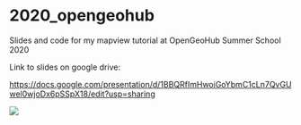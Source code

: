 # 2020_opengeohub

Slides and code for my mapview tutorial at OpenGeoHub Summer School 2020

Link to slides on google drive:

https://docs.google.com/presentation/d/1BBQRfImHwoiGoYbmC1cLn7QvGUwel0wjoDx6pSSpX18/edit?usp=sharing

[![](https://licensebuttons.net/l/by-sa/3.0/88x31.png)](https://creativecommons.org/licenses/by-sa/4.0/legalcode)

